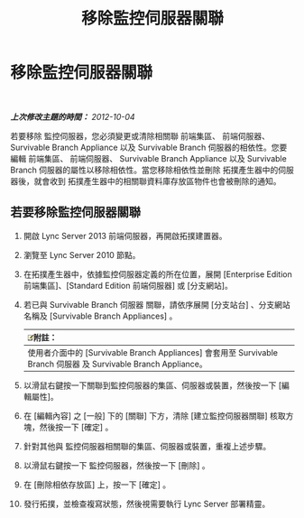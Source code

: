 ﻿---
title: 移除監控伺服器關聯
TOCTitle: 移除監控伺服器關聯
ms:assetid: c45b22ae-fc06-484a-a05b-735bd1bb7448
ms:mtpsurl: https://technet.microsoft.com/zh-tw/library/JJ721877(v=OCS.15)
ms:contentKeyID: 49890301
ms.date: 08/10/2015
mtps_version: v=OCS.15
ms.translationtype: HT
---

# 移除監控伺服器關聯

 

_**上次修改主題的時間：** 2012-10-04_

若要移除 監控伺服器，您必須變更或清除相關聯 前端集區、 前端伺服器、 Survivable Branch Appliance 以及 Survivable Branch 伺服器的相依性。您要編輯 前端集區、 前端伺服器、 Survivable Branch Appliance 以及 Survivable Branch 伺服器的屬性以移除相依性。當您移除相依性並刪除 拓撲產生器中的伺服器後，就會收到 拓撲產生器中的相關聯資料庫存放區物件也會被刪除的通知。

## 若要移除監控伺服器關聯

1.  開啟 Lync Server 2013 前端伺服器，再開啟拓撲建置器。

2.  瀏覽至 Lync Server 2010 節點。

3.  在拓撲產生器中，依據監控伺服器定義的所在位置，展開 \[Enterprise Edition 前端集區\]、\[Standard Edition 前端伺服器\] 或 \[分支網站\]。

4.  若已與 Survivable Branch 伺服器 關聯，請依序展開 \[分支站台\] 、分支網站名稱及 \[Survivable Branch Appliances\] 。
    
    <table>
    <thead>
    <tr class="header">
    <th><img src="images/Gg398811.note(OCS.15).gif" title="note" alt="note" />附註：</th>
    </tr>
    </thead>
    <tbody>
    <tr class="odd">
    <td>使用者介面中的 [Survivable Branch Appliances] 會套用至 Survivable Branch 伺服器 及 Survivable Branch Appliance。</td>
    </tr>
    </tbody>
    </table>


5.  以滑鼠右鍵按一下關聯到監控伺服器的集區、伺服器或裝置，然後按一下 \[編輯屬性\]。

6.  在 \[編輯內容\] 之 \[一般\] 下的 \[關聯\] 下方，清除 \[建立監控伺服器關聯\] 核取方塊，然後按一下 \[確定\] 。

7.  針對其他與 監控伺服器相關聯的集區、伺服器或裝置，重複上述步驟。

8.  以滑鼠右鍵按一下 監控伺服器，然後按一下 \[刪除\] 。

9.  在 \[刪除相依存放區\] 上，按一下 \[確定\] 。

10. 發行拓撲，並檢查複寫狀態，然後視需要執行 Lync Server 部署精靈。


